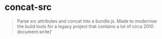 # concat-src

> Parse src attributes and concat into a bundle.js. Made to modernise the build tools for a legacy project that contains a lot of circa 2010 document.write('<script />')

## Getting Started
This plugin requires Grunt `~0.4.5`

If you haven't used [Grunt](http://gruntjs.com/) before, be sure to check out the [Getting Started](http://gruntjs.com/getting-started) guide, as it explains how to create a [Gruntfile](http://gruntjs.com/sample-gruntfile) as well as install and use Grunt plugins. Once you're familiar with that process, you may install this plugin with this command:

```shell
npm install concat-src --save-dev
```

Once the plugin has been installed, it may be enabled inside your Gruntfile with this line of JavaScript:

```js
grunt.loadNpmTasks('concat-src');
```

## The "concat_src" task

### Overview
In your project's Gruntfile, add a section named `concat_src` to the data object passed into `grunt.initConfig()`.

```js
grunt.initConfig({
  concat_src: {
    options: {
      // Task-specific options go here.
    },
    yourFileList: [
      // Target-specific file lists
    },
  },
});
```

### Options

#### options.separator
Type: `String`
Default value: `''`

A string value that is used to do separate the files in the bundle

#### options.dest
Type: `String`
Default value: `'dist'`

Destination folder for bundle files

#### options.reflectPath
Type: `Boolean`
Default value: `false`

Replicate the files original paths within the destination folder.

### Usage Examples

#### Default Options
No custom options, the assets listed in the two files will be concatenated into two bundles at dist/docwrite.js & dist/scripts.js

```js
grunt.initConfig({
  concat_src: {
    options: {},
    files: ['src/docwrite.js', 'src/scripts.js'],
  },
});
```

#### Custom Options
All options set. The bundles will have a custome string between each concatenated asset. The assets listed in the two files will be concatenated into two bundles at build/some/deep/folder/docwrite.js & build/lib/scripts.js

```js
grunt.initConfig({
  concat_src: {
    options: {
			separator: ' /*   --- end of file ---   */',
			dest: 'build',
			reflectPath: true
    },
		files: ['some/deep/folder/docwrite.js', 'lib/scripts.js'],
  },
});
```

## Contributing
In lieu of a formal styleguide, take care to maintain the existing coding style. Add unit tests for any new or changed functionality. Lint and test your code using [Grunt](http://gruntjs.com/).

## Release History
_(Nothing yet)_
